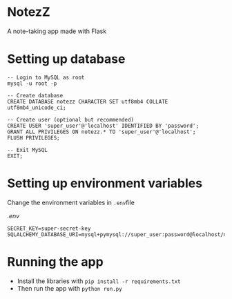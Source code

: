 # NotezZ

A note-taking app made with Flask

# Setting up database

```
-- Login to MySQL as root
mysql -u root -p

-- Create database
CREATE DATABASE notezz CHARACTER SET utf8mb4 COLLATE utf8mb4_unicode_ci;

-- Create user (optional but recommended)
CREATE USER 'super_user'@'localhost' IDENTIFIED BY 'password';
GRANT ALL PRIVILEGES ON notezz.* TO 'super_user'@'localhost';
FLUSH PRIVILEGES;

-- Exit MySQL
EXIT;

```

# Setting up environment variables

Change the environment variables in `.env`file

*.env*

```
SECRET_KEY=super-secret-key
SQLALCHEMY_DATABASE_URI=mysql+pymysql://super_user:password@localhost/notezz

```

# Running the app

- Install the libraries with `pip install -r requirements.txt`
- Then run the app with `python run.py`
